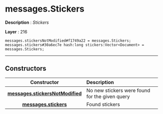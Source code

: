 # messages.Stickers

**Description** : *Stickers*

**Layer** : 216

```tl
messages.stickersNotModified#f1749a22 = messages.Stickers;
messages.stickers#30a6ec7e hash:long stickers:Vector<Document> = messages.Stickers;
```

---

## Constructors

| Constructor | Description |
| :---: | :--- |
| [**messages.stickersNotModified**](constructor/messages.stickersNotModified) | No new stickers were found for the given query |
| [**messages.stickers**](constructor/messages.stickers) | Found stickers |